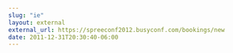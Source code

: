 ```yaml
---
slug: "ie"
layout: external
external_url: https://spreeconf2012.busyconf.com/bookings/new
date: 2011-12-31T20:30:40-06:00
---
```

